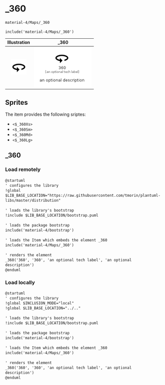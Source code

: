 # _360


```text
material-4/Maps/_360
```

```text
include('material-4/Maps/_360')
```



| Illustration | _360 |
| :---: | :---: |
| ![illustration for Illustration](../../material-4/Maps/_360.png) | ![illustration for _360](../../material-4/Maps/_360.Local.png) |



## Sprites
The item provides the following sriptes:

- `<$_360Xs>`
- `<$_360Sm>`
- `<$_360Md>`
- `<$_360Lg>`





## _360

### Load remotely
```plantuml
@startuml
' configures the library
!global $LIB_BASE_LOCATION="https://raw.githubusercontent.com/tmorin/plantuml-libs/master/distribution"

' loads the library's bootstrap
!include $LIB_BASE_LOCATION/bootstrap.puml

' loads the package bootstrap
include('material-4/bootstrap')

' loads the Item which embeds the element _360
include('material-4/Maps/_360')

' renders the element
_360('360', '360', 'an optional tech label', 'an optional description')
@enduml
```

### Load locally
```plantuml
@startuml
' configures the library
!global $INCLUSION_MODE="local"
!global $LIB_BASE_LOCATION="../.."

' loads the library's bootstrap
!include $LIB_BASE_LOCATION/bootstrap.puml

' loads the package bootstrap
include('material-4/bootstrap')

' loads the Item which embeds the element _360
include('material-4/Maps/_360')

' renders the element
_360('360', '360', 'an optional tech label', 'an optional description')
@enduml
```

